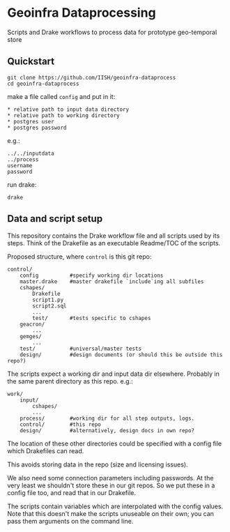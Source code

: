 Geoinfra Dataprocessing
=======================

Scripts and Drake workflows to process data for prototype geo-temporal store

Quickstart
----------

    git clone https://github.com/IISH/geoinfra-dataprocess
    cd geoinfra-dataprocess


make a file called `config` and put in it:

    * relative path to input data directory
    * relative path to working directory
    * postgres user
    * postgres password

e.g.:

    ../../inputdata
    ../process
    username
    password

run drake:

    drake


Data and script setup
---------------------

This repository contains the Drake workflow file and all scripts used by its steps. Think of the Drakefile as an executable Readme/TOC of the scripts.

Proposed structure, where `control` is this git repo:

    control/
        config          #specify working dir locations
        master.drake    #master drakefile `include`ing all subfiles
        cshapes/
            Drakefile
            script1.py
            script2.sql
            ...
            test/       #tests specific to cshapes
        geacron/
            ...
        gemges/
            ...
        test/           #universal/master tests
        design/         #design documents (or should this be outside this repo?)

The scripts expect a working dir and input data dir elsewhere. Probably in the same parent directory as this repo. e.g.:

    work/
        input/
            cshapes/
            ...
        process/        #working dir for all step outputs, logs.
        control/        #this repo
        design/         #alternatively, design docs in own repo?

The location of these other directories could be specified with a config file which Drakefiles can read.

This avoids storing data in the repo (size and licensing issues).

We also need some connection parameters including passwords. At the very least we shouldn't store these in our git repos. So we put these in a config file too, and read that in our Drakefile.

The scripts contain variables which are interpolated with the config values. Note that this doesn't make the scripts unuseable on their own; you can pass them arguments on the command line.
